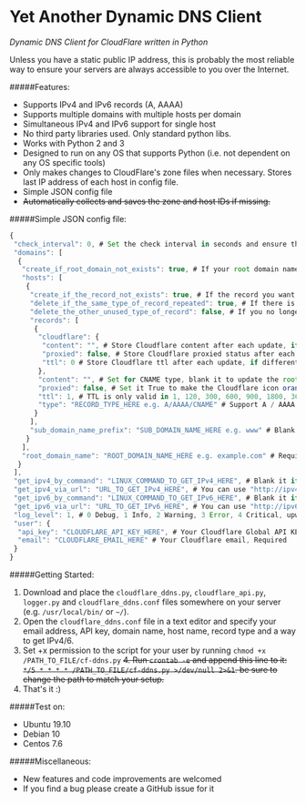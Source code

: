 # Yet Another Dynamic DNS Client 
*Dynamic DNS Client for CloudFlare written in Python*

Unless you have a static public IP address, this is probably the most reliable way to ensure your servers are always accessible to you over the Internet.

#####Features:
* Supports IPv4 and IPv6 records (A, AAAA)
* Supports multiple domains with multiple hosts per domain
* Simultaneous IPv4 and IPv6 support for single host
* No third party libraries used. Only standard python libs.
* Works with Python 2 and 3
* Designed to run on any OS that supports Python (i.e. not dependent on any OS specific tools)
* Only makes changes to CloudFlare's zone files when necessary. Stores last IP address of each host in config file.
* Simple JSON config file
* ~~Automatically collects and saves the zone and host IDs if missing.~~

#####Simple JSON config file:
```javascript
{
 "check_interval": 0, # Set the check interval in seconds and ensure that the script runs on the backend, you can also set it 0(off) and use "crontab" to set up a scheduled run.
 "domains": [
  {
   "create_if_root_domain_not_exists": true, # If your root domain name has not been added to Cloudflare, setting it to True will automatically help you add the root domain name to Cloudflare
   "hosts": [
    {
     "create_if_the_record_not_exists": true, # If the record you want to update does not exist, set it True to help you create that record
	 "delete_if_the_same_type_of_record_repeated": true, # If there is a duplicate of the type of record you want to update, set it "True" to help you delete extra records
     "delete_the_other_unused_type_of_record": false, # If you no longer use other types of records, such as using only type A and not using AAAA and CNAME types, set True to help you delete AAAA and CNAME types
     "records": [
      {
       "cloudflare": {
        "content": "", # Store Cloudflare content after each update, if different from Cloudflare, leave it blank
        "proxied": false, # Store Cloudflare proxied status after each update, if different from Cloudflare, set it false
        "ttl": 0 # Store Cloudflare ttl after each update, if different from Cloudflare, set it 0
       }, 
       "content": "", # Set for CNAME type, blank it to update the root domain name
       "proxied": false, # Set it True to make the Cloudflare icon orange(using Cloudflare proxy)
       "ttl": 1, # TTL is only valid in 1, 120, 300, 600, 900, 1800, 3600, 7200, 18000, 43200, 86400(in second)
       "type": "RECORD_TYPE_HERE e.g. A/AAAA/CNAME" # Support A / AAAA / CNAME type, Required
      }
     ], 
     "sub_domain_name_prefix": "SUB_DOMAIN_NAME_HERE e.g. www" # Blank it to update root domain name
    }
   ], 
   "root_domain_name": "ROOT_DOMAIN_NAME_HERE e.g. example.com" # Required
  }
 ], 
 "get_ipv4_by_command": "LINUX_COMMAND_TO_GET_IPv4_HERE", # Blank it if you don’t understand
 "get_ipv4_via_url": "URL_TO_GET_IPv4_HERE", # You can use "http://ipv4.icanhazip.com" but I can't ensure its security
 "get_ipv6_by_command": "LINUX_COMMAND_TO_GET_IPv6_HERE", # Blank it if you don’t understand
 "get_ipv6_via_url": "URL_TO_GET_IPv6_HERE", # You can use "http://ipv6.icanhazip.com" but I can't ensure its security
 "log_level": 1, # 0 Debug, 1 Info, 2 Warning, 3 Error, 4 Critical, upwards include
 "user": {
  "api_key": "CLOUDFLARE_API_KEY_HERE", # Your Cloudflare Global API KEY, Required
  "email": "CLOUDFLARE_EMAIL_HERE" # Your Cloudflare email, Required
 }
}
```

#####Getting Started:
1. Download and place the ```cloudflare_ddns.py```, ```cloudflare_api.py```, ```logger.py``` and ```cloudflare_ddns.conf``` files somewhere on your server (e.g. ```/usr/local/bin/``` or ```~/```). 
2. Open the ```cloudflare_ddns.conf``` file in a text editor and specify your email address, API key, domain name, host name, record type and a way to get IPv4/6.
3. Set +x permission to the script for your user by running ```chmod +x /PATH_TO_FILE/cf-ddns.py```
~~4. Run ```crontab -e``` and append this line to it: ```*/5 * * * * /PATH_TO_FILE/cf-ddns.py >/dev/null 2>&1```. be sure to change the path to match your setup.~~
5. That's it :) 

#####Test on:
* Ubuntu 19.10
* Debian 10
* Centos 7.6

#####Miscellaneous:
* New features and code improvements are welcomed
* If you find a bug please create a GitHub issue for it
